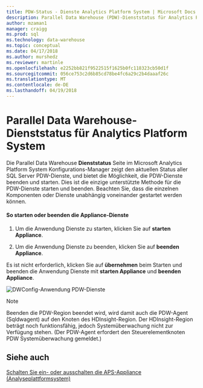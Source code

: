 ```yaml
---
title: PDW-Status - Dienste Analytics Platform System | Microsoft Docs
description: Parallel Data Warehouse (PDW)-Dienststatus für Analytics Platform System.
author: mzaman1
manager: craigg
ms.prod: sql
ms.technology: data-warehouse
ms.topic: conceptual
ms.date: 04/17/2018
ms.author: murshedz
ms.reviewer: martinle
ms.openlocfilehash: e2252bb821f9522515f1625b0fc118323cb50d1f
ms.sourcegitcommit: 056ce753c2d6b85cd78be4fc6a29c2b4daaaf26c
ms.translationtype: MT
ms.contentlocale: de-DE
ms.lasthandoff: 04/19/2018
---
```

# <a name="parallel-data-warehouse-services-status-for-analytics-platform-system"></a>Parallel Data Warehouse-Dienststatus für Analytics Platform System
Die Parallel Data Warehouse **Dienststatus** Seite im Microsoft Analytics Platform System Konfigurations-Manager zeigt den aktuellen Status aller SQL Server PDW-Dienste, und bietet die Möglichkeit, die PDW-Dienste beenden und starten. Dies ist die einzige unterstützte Methode für die PDW-Dienste starten und beenden. Beachten Sie, dass die einzelnen Komponenten oder Dienste unabhängig voneinander gestartet werden können.  
  
#### <a name="to-start-or-stop-the-appliance-services"></a>So starten oder beenden die Appliance-Dienste  
  
1.  Um die Anwendung Dienste zu starten, klicken Sie auf **starten Appliance**.  
  
2.  Um die Anwendung Dienste zu beenden, klicken Sie auf **beenden Appliance**.  
  
Es ist nicht erforderlich, klicken Sie auf **übernehmen** beim Starten und beenden die Anwendung Dienste mit **starten Appliance** und **beenden Appliance**.  
  
![DWConfig-Anwendung PDW-Dienste](./media/pdw-services-status/SQL_Server_PDW_DWConfig_ApplPDWServices.png "SQL_Server_PDW_DWConfig_ApplPDWServices")  
  
> [!NOTE]  
> Beenden die PDW-Region beendet wird, wird damit auch die PDW-Agent (Sqldwagent) auf den Knoten des HDInsight-Region. Der HDInsight-Region beträgt noch funktionsfähig, jedoch Systemüberwachung nicht zur Verfügung stehen. (Der PDW-Agent erfordert den Steuerelementknoten PDW Systemüberwachung gemeldet.)  
  
## <a name="see-also"></a>Siehe auch  
[Schalten Sie ein- oder ausschalten die APS-Appliance &#40;Analyseplattformsystem&#41;](power-the-aps-appliance-on-or-off.md)  
  
